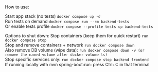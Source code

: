 How to use:

Start app stack (no tests)
```docker compose up -d```
<br />
Run tests on demand
```docker compose run --rm backend-tests```
<br />
Or enable tests profile
```docker compose --profile tests up backend-tests```
<br />

Options to shut down:
Stop containers (keep them for quick restart)
```run docker compose stop```
<br />
Stop and remove containers + network
```run docker compose down```
<br />
Also remove DB volume (wipe data): 
```run docker compose down -v (or remove the named volume after docker volume ls)```
<br />
Stop specific services only: 
```run docker compose stop backend frontend```
<br />
If running locally with mvn spring-boot:run: press Ctrl+C in that terminal
